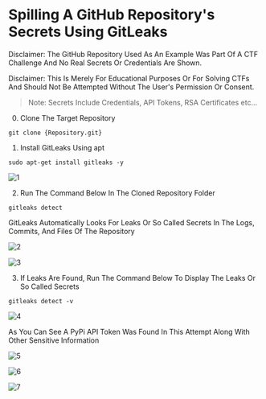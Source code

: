 # Spilling A GitHub Repository's Secrets Using GitLeaks

Disclaimer: The GitHub Repository Used As An Example Was Part Of A CTF Challenge And No Real Secrets Or Credentials Are Shown.

Disclaimer: This Is Merely For Educational Purposes Or For Solving CTFs And Should Not Be Attempted Without The User's Permission Or Consent.

>Note: Secrets Include Credentials, API Tokens, RSA Certificates etc...

0. Clone The Target Repository

```shell
git clone {Repository.git}
```

1. Install GitLeaks Using apt

```shell
sudo apt-get install gitleaks -y
```

![1](https://github.com/theaqueen21/CI-CD-Pipeline-Poisoning/assets/94680549/573ded0c-00b5-4055-9114-4a9d20dc9449)

2. Run The Command Below In The Cloned Repository Folder

```shell
gitleaks detect
``` 
GitLeaks Automatically Looks For Leaks Or So Called Secrets In The Logs, Commits, And Files Of The Repository

![2](https://github.com/theaqueen21/CI-CD-Pipeline-Poisoning/assets/94680549/91a4672c-6e45-4edb-8fdf-603e87270594)

![3](https://github.com/theaqueen21/CI-CD-Pipeline-Poisoning/assets/94680549/e4251de6-d398-46e8-9935-b967440c1770)

3. If Leaks Are Found, Run The Command Below To Display The Leaks Or So Called Secrets

```shell
gitleaks detect -v
```

![4](https://github.com/theaqueen21/CI-CD-Pipeline-Poisoning/assets/94680549/54aa5647-5f21-4316-b209-d41dc997c4ab)

As You Can See A PyPi API Token Was Found In This Attempt Along With Other Sensitive Information

![5](https://github.com/theaqueen21/CI-CD-Pipeline-Poisoning/assets/94680549/553c2279-d0e7-45f0-8787-b32858815e89)

![6](https://github.com/theaqueen21/CI-CD-Pipeline-Poisoning/assets/94680549/caa15ffc-d033-4291-ac6a-75e7fff0c60a)

![7](https://github.com/theaqueen21/CI-CD-Pipeline-Poisoning/assets/94680549/eab75430-a87a-4f9a-a7e1-238d335b0b90)

